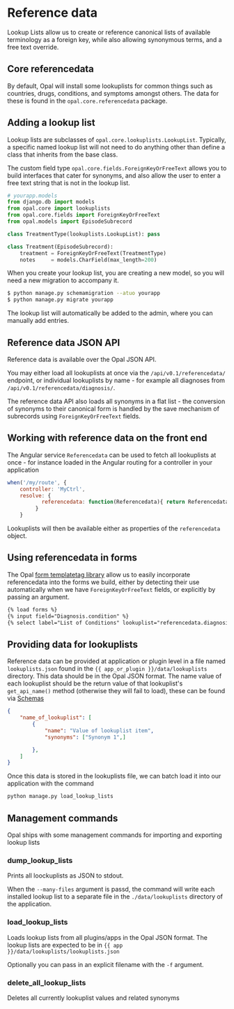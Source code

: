 # Reference data

Lookup Lists allow us to create or reference canonical lists of available terminology as a
foreign key, while also allowing synonymous terms, and a free text override.

## Core referencedata

By default, Opal will install some lookuplists for common things such as countries, drugs,
conditions, and symptoms amongst others. The data for these is found in the
`opal.core.referencedata` package.

## Adding a lookup list

Lookup lists are subclasses of `opal.core.lookuplists.LookupList`. Typically, a specific named
lookup list will not need to do anything other than define a class that inherits from the base
class.

The custom field type `opal.core.fields.ForeignKeyOrFreeText` allows you to build interfaces
that cater for synonyms, and also allow the user to enter a free text string that is not in
the lookup list.

```python
# yourapp.models
from django.db import models
from opal.core import lookuplists
from opal.core.fields import ForeignKeyOrFreeText
from opal.models import EpisodeSubrecord

class TreatmentType(lookuplists.LookupList): pass

class Treatment(EpisodeSubrecord):
    treatment = ForeignKeyOrFreeText(TreatmentType)
    notes     = models.CharField(max_length=200)
```

When you create your lookup list, you are creating a new model, so you will need a new migration
to accompany it.

```bash
$ python manage.py schemamigration --atuo yourapp
$ python manage.py migrate yourapp
```

The lookup list will automatically be added to the admin, where you can manually add entries.

## Reference data JSON API

Reference data is available over the Opal JSON API.

You may either load all lookuplists at once via the `/api/v0.1/referencedata/` endpoint, or
individual lookuplists by name - for example all diagnoses from `/api/v0.1/referencedata/diagnosis/`.

The reference data API also loads all synonyms in a flat list - the conversion of synonyms to their
canonical form is handled by the save mechanism of subrecords using `ForeignKeyOrFreeText` fields.

## Working with reference data on the front end

The Angular service `Referencedata` can be used to fetch all lookuplists at once - for instance
loaded in the Angular routing for a controller in your application

```javascript
when('/my/route', {
    controller: 'MyCtrl',
   	resolve: {
           referencedata: function(Referencedata){ return Referencedata; }
   		 }
    }
```

Lookuplists will then be available either as properties of the `referencedata` object.

## Using referencedata in forms

The Opal [form templatetag library](../reference/form_templatetags.md) allow us to easily incorporate
referencedata into the forms we build, either by detecting their use automatically when we have
`ForeignKeyOrFreeText` fields, or explicitly by passing an argument.

```html
{% load forms %}
{% input field="Diagnosis.condition" %}
{% select label="List of Conditions" lookuplist="referencedata.diagnosis" %}
```

## Providing data for lookuplists

Reference data can be provided at application or plugin level in a file named `lookuplists.json` found in the
`{{ app_or_plugin }}/data/lookuplists` directory. This data should be in the Opal JSON format. The name value
of each lookuplist should be the return value of that lookuplist's `get_api_name()` method (otherwise they
will fail to load), these can be found via [Schemas](../reference/schemas.md)

```JSON
{
    "name_of_lookuplist": [
        {
            "name": "Value of lookuplist item",
            "synonyms": ["Synonym 1",]

        },
    ]
}
```

Once this data is stored in the lookuplists file, we can batch load it into our application with the command

```bash
python manage.py load_lookup_lists
```

## Management commands

Opal ships with some management commands for importing and exporting lookup lists

### dump_lookup_lists

Prints all loockuplists as JSON to stdout.

When the `--many-files` argument is passd, the command will write each installed
lookup list to a separate file in the `./data/lookuplists` directory of the
application.

### load_lookup_lists

Loads lookup lists from all plugins/apps in the Opal JSON format. The lookup
lists are expected to be in `{{ app }}/data/lookuplists/lookuplists.json`

Optionally you can pass in an explicit filename with the `-f` argument.

### delete_all_lookup_lists

Deletes all currently lookuplist values and related synonyms
